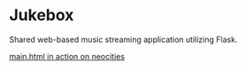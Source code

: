 # Jukebox
Shared web-based music streaming application utilizing Flask.

[main.html in action on neocities](https://kianworld.neocities.org/jukebox/main.html)
